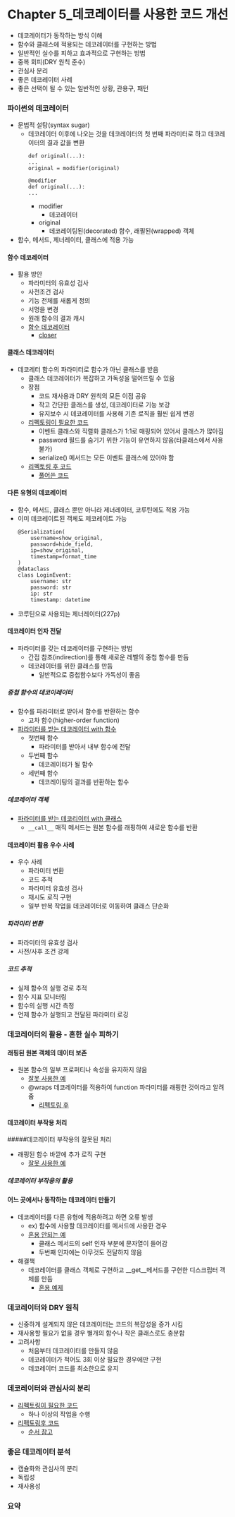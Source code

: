 # Chapter 5_데코레이터를 사용한 코드 개선
* 데코레이터가 동작하는 방식 이해
* 함수와 클래스에 적용되는 데코레이터를 구현하는 방법
* 일반적인 실수를 피하고 효과적으로 구현하는 방법
* 중복 회피(DRY 원칙 준수)
* 관심사 분리
* 좋은 데코레이터 사례
* 좋은 선택이 될 수 있는 일반적인 상황, 관용구, 패턴
### 파이썬의 데코레이터
* 문법적 설탕(syntax sugar)
    - 데코레이터 이후에 나오는 것을 데코레이터의 첫 번째 파라미터로 하고 데코레이터의 결과 값을 변환  
        ``` 
        def original(...):
        ...
        original = modifier(original)
        ```
        ``` 
        @modifier
        def original(...):
        ...
        ```
        - modifier 
            - 데코레이터
        - original
            - 데코레이팅된(decorated) 함수, 래필된(wrapped) 객체
* 함수, 메서드, 제너레이터, 클래스에 적용 가능
#### 함수 데코레이터
* 활용 방안
    - 파라미터의 유효성 검사
    - 사전조건 검사
    - 기능 전체를 새롭게 정의
    - 서명을 변경
    - 원래 함수의 결과 캐시
    - [함수 데코레이터](decorator_function_1.py)
        - [closer](closer.py)
#### 클래스 데코레이터
* 데코레터 함수의 파라미터로 함수가 아닌 클래스를 받음
    - 클래스 데코레이터가 복잡하고 가독성을 떨어뜨릴 수 있음
    - 장점
        - 코드 재사용과 DRY 원칙의 모든 이점 공유
        - 작고 간단한 클래스를 생성, 데코레이터로 기능 보강
        - 유지보수 시 데코레이터를 사용해 기존 로직을 훨씬 쉽게 변경
    - [리펙토링이 필요한 코드](decorator_serialize_1.py)
        - 이벤트 클래스와 직렬화 클래스가 1:1로 매핑되어 있어서 클래스가 많아짐
        - password 필드를 숨기기 위한 기능이 유연하지 않음(타클래스에서 사용 불가)
        - serialize() 메서드는 모든 이벤트 클래스에 있어야 함
    - [리펙토링 후 코드](decorator_serialize_2.py)
        - [풀어쓴 코드](decorator_serialize_3.py) 
  
#### 다른 유형의 데코레이터
* 함수, 메서드, 클래스 뿐만 아니라 제너레이터, 코루틴에도 적용 가능
* 이미 데코레이트된 객체도 제코레이트 가능
    ``` 
    @Serialization(
        username=show_original,
        password=hide_field,
        ip=show_original,
        timestamp=format_time
    )
    @dataclass
    class LoginEvent:
        username: str
        password: str
        ip: str
        timestamp: datetime
    ```
* 코루틴으로 사용되는 제너레이터(227p)
#### 데코레이터 인자 전달
* 파라미터를 갖는 데코레이터를 구현하는 방법
    - 간접 참조(indirection)를 통해 새로운 레벨의 중첩 함수를 만듬
    - 데코레이터를 위한 클래스를 만듬
        - 일반적으로 중첩함수보다 가독성이 좋음
##### 중첩 함수의 데코이레이터
* 함수를 파라미터로 받아서 함수를 반환하는 함수
    - 고차 함수(higher-order function)
* [파라미터를 받는 데코레이터 with 함수](decorator_function_2.py)
    - 첫번째 함수
        - 파라미터를 받아서 내부 함수에 전달
    - 두번째 함수
        - 데코레이터가 될 함수
    - 세번째 함수
        - 데코레이팅의 결과를 반환하는 함수

##### 데코레이터 객체
* [파라미터를 받는 데코리이터 with 클래스](decorator_function_3.py)
    - ```__call__``` 매직 메서드는 원본 함수를 래핑하여 새로운 함수를 반환 
#### 데코레이터 활용 우수 사례
* 우수 사례
    - 파라미터 변환
    - 코드 추적
    - 파라미터 유효성 검사
    - 재시도 로직 구현
    - 일부 반복 작업을 데코레이터로 이동하여 클래스 단순화

##### 파라미터 변환
* 파라미터의 유효성 검사
* 사전/사후 조건 강제
##### 코드 추적
* 실제 함수의 실행 경로 추적
* 함수 지표 모니터링
* 함수의 실행 시간 측정
* 언제 함수가 실행되고 전달된 파라미터 로깅
 
### 데코레이터의 활용 - 흔한 실수 피하기
#### 래핑된 원본 객체의 데이터 보존
* 원본 함수의 일부 프로퍼티나 속성을 유지하지 않음
    - [잘못 사용한 예](decorator_wraps_1.py)
    - @wraps 데코레이터를 적용하여 function 파라미터를 래핑한 것이라고 알려줌
        - [리펙토링 후](decorator_wraps_2.py)
#### 데코레이터 부작용 처리
#####데코레이터 부작용의 잘못된 처리
* 래핑된 함수 바깥에 추가 로직 구현
    - [잘못 사용한 예](decorator_side_effects_1.py)
##### 데코레이터 부작용의 활용
#### 어느 곳에서나 동작하는 데코레이터 만들기
* 데코레이터를 다른 유형에 적용하려고 하면 오류 발생
    - ex) 함수에 사용할 데코레이터를 메서드에 사용한 경우
    - [혼용 안되는 예](decorator_universal_1.py)
        - 클래스 메서드의 self 인자 부분에 문자열이 들어감
        - 두번째 인자에는 아무것도 전달하지 않음
* 해결책
    - 데코레이터를 클래스 객체로 구현하고 __get__메서드를 구현한 디스크립터 객체를 만듬
        - [혼용 예제](decorator_universal_2.py)

### 데코레이터와 DRY 원칙
* 신중하게 설계되지 않은 데코레이터는 코드의 복잡성을 증가 시킴
* 재사용할 필요가 없을 경우 별개의 함수나 작은 클래스로도 충분함
* 고려사항
    - 처음부터 데코레이터를 만들지 않음
    - 데코레이터가 적어도 3회 이상 필요한 경우에만 구현
    - 데코레이터 코드를 최소한으로 유지 
### 데코레이터와 관심사의 분리
- [리펙토링이 필요한 코드](decorator_SoC_1.py)
    - 하나 이상의 작업을 수행
- [리펙토링후 코드](decorator_SoC_2.py)
    - [순서 참고](decorator_SoC_3.py)
### 좋은 데코레이터 분석
* 캡슐화와 관심사의 분리
* 독립성
* 재사용성
### 요약 